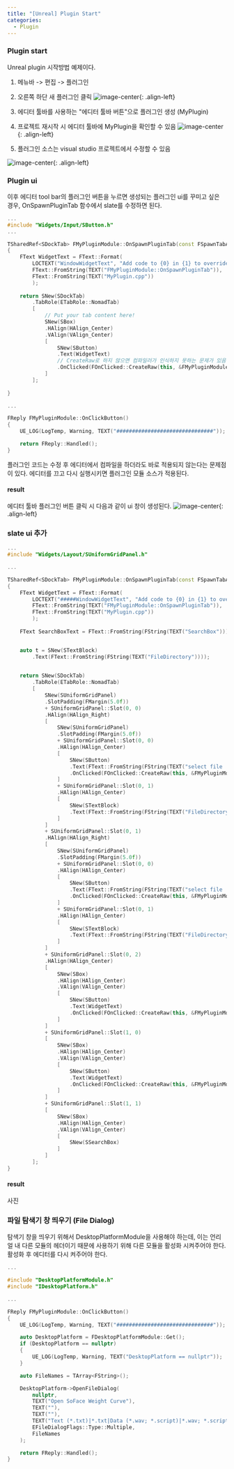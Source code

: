 ```yaml
---
title: "[Unreal] Plugin Start"
categories:
  - Plugin
---
```



### Plugin start
Unreal plugin 시작방법 예제이다.

1. 메뉴바 -> 편집 -> 플러그인

2. 오른쪽 하단 새 플러그인 클릭
![image-center](/assets/images/unreal-plugin-start-newplugin.png){: .align-left}

3. 에디터 툴바를 사용하는 "에디터 툴바 버튼"으로 플러그인 생성 (MyPlugin)

4. 프로젝트 재시작 시 에디터 툴바에 MyPlugin을 확인할 수 있음
![image-center](/assets/images/unreal-plugin-start-editor-toolbar.png){: .align-left}


5. 플러그인 소스는 visual studio 프로젝트에서 수정할 수 있음

![image-center](/assets/images/unreal-plugin-start-visual-plugin-source.png){: .align-left}








### Plugin ui
이후 에디터 tool bar의 플러그인 버튼을 누르면 생성되는 플러그인 ui를 꾸미고 싶은 경우,
OnSpawnPluginTab 함수에서 slate를 수정하면 된다.

```c++
...
#include "Widgets/Input/SButton.h"
...

TSharedRef<SDockTab> FMyPluginModule::OnSpawnPluginTab(const FSpawnTabArgs& SpawnTabArgs)
{
	FText WidgetText = FText::Format(
		LOCTEXT("WindowWidgetText", "Add code to {0} in {1} to override this window's contents"),
		FText::FromString(TEXT("FMyPluginModule::OnSpawnPluginTab")),
		FText::FromString(TEXT("MyPlugin.cpp"))
		);
	
	return SNew(SDockTab)
		.TabRole(ETabRole::NomadTab)
		[
			// Put your tab content here!
			SNew(SBox)
			.HAlign(HAlign_Center)
			.VAlign(VAlign_Center)
			[
				SNew(SButton)
				.Text(WidgetText)
				// CreateRaw로 하지 않으면 컴파일러가 인식하지 못하는 문제가 있음
				.OnClicked(FOnClicked::CreateRaw(this, &FMyPluginModule::OnClickButton))
			]
		];
		
}

...

FReply FMyPluginModule::OnClickButton()
{
	UE_LOG(LogTemp, Warning, TEXT("###############################"));

	return FReply::Handled();
}

```
플러그인 코드는 수정 후 에디터에서 컴파일을 하더라도 바로 적용되지 않는다는 문제점이 있다.
에디터를 끄고 다시 실행시키면 플러그인 모듈 소스가 적용된다.

#### result
에디터 툴바 플러그인 버튼 클릭 시 다음과 같이 ui 창이 생성된다.
![image-center](/assets/images/unreal-plugin-start-pluginui.png){: .align-left}




### slate ui 추가 
```c++
...
#include "Widgets/Layout/SUniformGridPanel.h"

...

TSharedRef<SDockTab> FMyPluginModule::OnSpawnPluginTab(const FSpawnTabArgs& SpawnTabArgs)
{
	FText WidgetText = FText::Format(
		LOCTEXT("#####WindowWidgetText", "Add code to {0} in {1} to override this window's contents"),
		FText::FromString(TEXT("FMyPluginModule::OnSpawnPluginTab")),
		FText::FromString(TEXT("MyPlugin.cpp"))
		);
	
	FText SearchBoxText = FText::FromString(FString(TEXT("SearchBox")));


	auto t = SNew(STextBlock)
		.Text(FText::FromString(FString(TEXT("FileDirectory"))));
	

	return SNew(SDockTab)
		.TabRole(ETabRole::NomadTab)
		[
			SNew(SUniformGridPanel)
			.SlotPadding(FMargin(5.0f))
			+ SUniformGridPanel::Slot(0, 0)
			.HAlign(HAlign_Right)
			[
				SNew(SUniformGridPanel)
				.SlotPadding(FMargin(5.0f))
				+ SUniformGridPanel::Slot(0, 0)
				.HAlign(HAlign_Center)
				[
					SNew(SButton)
					.Text(FText::FromString(FString(TEXT("select file .wav"))))
					.OnClicked(FOnClicked::CreateRaw(this, &FMyPluginModule::OnClickButton))
				]
				+ SUniformGridPanel::Slot(0, 1)
				.HAlign(HAlign_Center)
				[
					SNew(STextBlock)
					.Text(FText::FromString(FString(TEXT("FileDirectory"))))
				]
			]
			+ SUniformGridPanel::Slot(0, 1)
			.HAlign(HAlign_Right)
			[
				SNew(SUniformGridPanel)
				.SlotPadding(FMargin(5.0f))
				+ SUniformGridPanel::Slot(0, 0)
				.HAlign(HAlign_Center)
				[
					SNew(SButton)
					.Text(FText::FromString(FString(TEXT("select file .script"))))
					.OnClicked(FOnClicked::CreateRaw(this, &FMyPluginModule::OnClickButton))
				]
				+ SUniformGridPanel::Slot(0, 1)
				.HAlign(HAlign_Center)
				[
					SNew(STextBlock)
					.Text(FText::FromString(FString(TEXT("FileDirectory"))))
				]
			]
			+ SUniformGridPanel::Slot(0, 2)
			.HAlign(HAlign_Center)
			[
				SNew(SBox)
				.HAlign(HAlign_Center)
				.VAlign(VAlign_Center)
				[
					SNew(SButton)
					.Text(WidgetText)
					.OnClicked(FOnClicked::CreateRaw(this, &FMyPluginModule::OnClickButton))
				]
			]
			+ SUniformGridPanel::Slot(1, 0)
			[
				SNew(SBox)
				.HAlign(HAlign_Center)
				.VAlign(VAlign_Center)
				[
					SNew(SButton)
					.Text(WidgetText)
					.OnClicked(FOnClicked::CreateRaw(this, &FMyPluginModule::OnClickButton))
				]
			]
			+ SUniformGridPanel::Slot(1, 1)
			[
				SNew(SBox)
				.HAlign(HAlign_Center)
				.VAlign(VAlign_Center)
				[
					SNew(SSearchBox)
				]
			]
		];		
}
```

#### result
사진


### 파일 탐색기 창 띄우기 (File Dialog)
탐색기 창을 띄우기 위해서 DesktopPlatformModule을 사용해야 하는데,
이는 언리얼 내 다른 모듈의 헤더이기 때문에 사용하기 위해 다른 모듈을 활성화 시켜주어야 한다.
활성화 후 에디터를 다시 켜주어야 한다.

```c++
...

#include "DesktopPlatformModule.h"
#include "IDesktopPlatform.h"

...

FReply FMyPluginModule::OnClickButton()
{
	UE_LOG(LogTemp, Warning, TEXT("###############################"));

	auto DesktopPlatform = FDesktopPlatformModule::Get();
	if (DesktopPlatform == nullptr)
	{
		UE_LOG(LogTemp, Warning, TEXT("DesktopPlatform == nullptr"));
	}

	auto FileNames = TArray<FString>();

	DesktopPlatform->OpenFileDialog(
		nullptr,
		TEXT("Open SoFace Weight Curve"),
		TEXT(""),
		TEXT(""),
		TEXT("Text (*.txt)|*.txt|Data (*.wav; *.script)|*.wav; *.script"),
		EFileDialogFlags::Type::Multiple,
		FileNames
	);

	return FReply::Handled();
}
```


